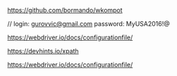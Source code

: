 https://github.com/bormando/wkompot

// login: gurovvic@gmail.com password: MyUSA2016!@

https://webdriver.io/docs/configurationfile/

https://devhints.io/xpath

https://webdriver.io/docs/configurationfile/


